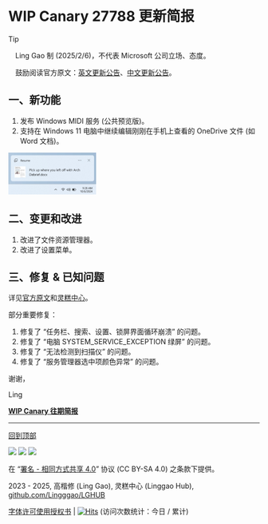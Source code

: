 <SPAN ID = 'HEAD'/>

# WIP Canary 27788 更新简报

> [!TIP]
>
> &emsp;Ling Gao 制 (2025/2/6)，不代表 Microsoft 公司立场、态度。
>
> &emsp;鼓励阅读官方原文：[英文更新公告](https://blogs.windows.com/windows-insider/2025/02/05/announcing-windows-11-insider-preview-build-27788-canary-channel)、[中文更新公告](https://aka.ms/AAu8pcj)。

## 一、新功能

1. 发布 Windows MIDI 服务 (公共预览版)。
2. 支持在 Windows 11 电脑中继续编辑刚刚在手机上查看的 OneDrive 文件 (如 Word 文档)。

<img src="Images/27788_1.png" width = "35%" />

## 二、变更和改进

1. 改进了文件资源管理器。
2. 改进了设置菜单。

## 三、修复 & 已知问题

详见[官方原文](https://blogs.windows.com/windows-insider/2025/02/05/announcing-windows-11-insider-preview-build-27788-canary-channel)和[灵糕中心](https://github.com/Lingggao/LGHUB)。

部分重要修复：

1. 修复了 “任务栏、搜索、设置、锁屏界面循环崩溃” 的问题。
2. 修复了 “电脑 SYSTEM_SERVICE_EXCEPTION 绿屏” 的问题。
3. 修复了 “无法检测到扫描仪” 的问题。
4. 修复了 “服务管理器选中项颜色异常” 的问题。

谢谢，

Ling

[**WIP Canary 往期简报**](Documents/Canary_Previous)

---

[回到顶部](#HEAD)

<img src="https://mirrors.creativecommons.org/presskit/icons/cc.xlarge.png" width = "3%" /> <img src="https://mirrors.creativecommons.org/presskit/icons/by.xlarge.png" width = "3%" /> <img src="https://mirrors.creativecommons.org/presskit/icons/sa.xlarge.png" width = "3%" />

在 “[署名 - 相同方式共享 4.0](https://creativecommons.org/licenses/by-sa/4.0/legalcode.zh-Hans)” 协议 (CC BY-SA 4.0) 之条款下提供。

2023 - 2025, 高楷修 (Ling Gao), 灵糕中心 (Linggao Hub), [github.com/Lingggao/LGHUB](https://github.com/Lingggao/LGHUB)

[字体许可使用授权书](Images/字体许可使用授权书.png) | [![Hits](https://hits.seeyoufarm.com/api/count/incr/badge.svg?url=https%3A%2F%2Fgithub.com%2FLingggao%2FLGHUB&count_bg=%23737373&title_bg=%230078D7&icon=microsoft.svg&icon_color=%23FFFFFF&title=LGHUB&edge_flat=false)](https://hits.seeyoufarm.com) (访问次数统计：今日 / 累计)